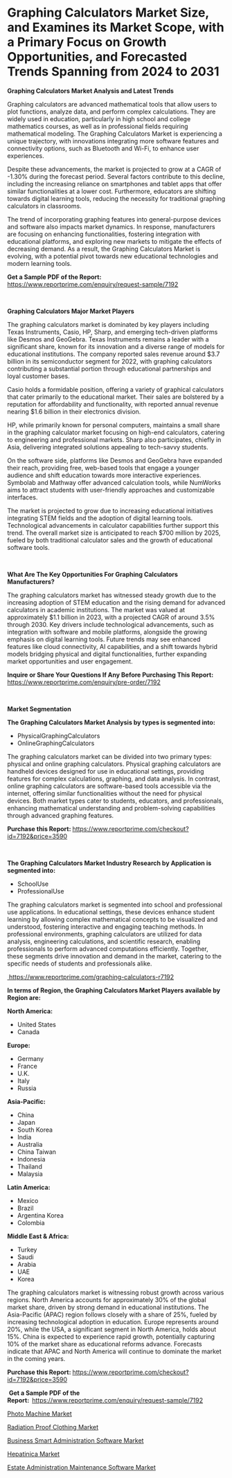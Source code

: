 <p><h1>Graphing Calculators Market Size, and Examines its Market Scope, with a Primary Focus on Growth Opportunities, and Forecasted Trends Spanning from 2024 to 2031</h1></p><p><strong>Graphing Calculators Market Analysis and Latest Trends</strong></p>
<p><p>Graphing calculators are advanced mathematical tools that allow users to plot functions, analyze data, and perform complex calculations. They are widely used in education, particularly in high school and college mathematics courses, as well as in professional fields requiring mathematical modeling. The Graphing Calculators Market is experiencing a unique trajectory, with innovations integrating more software features and connectivity options, such as Bluetooth and Wi-Fi, to enhance user experiences.</p><p>Despite these advancements, the market is projected to grow at a CAGR of -1.30% during the forecast period. Several factors contribute to this decline, including the increasing reliance on smartphones and tablet apps that offer similar functionalities at a lower cost. Furthermore, educators are shifting towards digital learning tools, reducing the necessity for traditional graphing calculators in classrooms.</p><p>The trend of incorporating graphing features into general-purpose devices and software also impacts market dynamics. In response, manufacturers are focusing on enhancing functionalities, fostering integration with educational platforms, and exploring new markets to mitigate the effects of decreasing demand. As a result, the Graphing Calculators Market is evolving, with a potential pivot towards new educational technologies and modern learning tools.</p></p>
<p><strong>Get a Sample PDF of the Report:&nbsp;</strong> <a href="https://www.reportprime.com/enquiry/request-sample/7192?utm_campaign=1833&utm_medium=2&utm_source=Github&utm_content=ia&utm_term=25112024&utm_id=graphing-calculators">https://www.reportprime.com/enquiry/request-sample/7192</a></p>
<p>&nbsp;</p>
<p><strong>Graphing Calculators Major Market Players</strong></p>
<p><p>The graphing calculators market is dominated by key players including Texas Instruments, Casio, HP, Sharp, and emerging tech-driven platforms like Desmos and GeoGebra. Texas Instruments remains a leader with a significant share, known for its innovation and a diverse range of models for educational institutions. The company reported sales revenue around $3.7 billion in its semiconductor segment for 2022, with graphing calculators contributing a substantial portion through educational partnerships and loyal customer bases.</p><p>Casio holds a formidable position, offering a variety of graphical calculators that cater primarily to the educational market. Their sales are bolstered by a reputation for affordability and functionality, with reported annual revenue nearing $1.6 billion in their electronics division.</p><p>HP, while primarily known for personal computers, maintains a small share in the graphing calculator market focusing on high-end calculators, catering to engineering and professional markets. Sharp also participates, chiefly in Asia, delivering integrated solutions appealing to tech-savvy students. </p><p>On the software side, platforms like Desmos and GeoGebra have expanded their reach, providing free, web-based tools that engage a younger audience and shift education towards more interactive experiences. Symbolab and Mathway offer advanced calculation tools, while NumWorks aims to attract students with user-friendly approaches and customizable interfaces.</p><p>The market is projected to grow due to increasing educational initiatives integrating STEM fields and the adoption of digital learning tools. Technological advancements in calculator capabilities further support this trend. The overall market size is anticipated to reach $700 million by 2025, fueled by both traditional calculator sales and the growth of educational software tools.</p></p>
<p>&nbsp;</p>
<p><strong>What Are The Key Opportunities For Graphing Calculators Manufacturers?</strong></p>
<p><p>The graphing calculators market has witnessed steady growth due to the increasing adoption of STEM education and the rising demand for advanced calculators in academic institutions. The market was valued at approximately $1.1 billion in 2023, with a projected CAGR of around 3.5% through 2030. Key drivers include technological advancements, such as integration with software and mobile platforms, alongside the growing emphasis on digital learning tools. Future trends may see enhanced features like cloud connectivity, AI capabilities, and a shift towards hybrid models bridging physical and digital functionalities, further expanding market opportunities and user engagement.</p></p>
<p><strong>Inquire or Share Your Questions If Any Before Purchasing This Report:</strong> <a href="https://www.reportprime.com/enquiry/pre-order/7192?utm_campaign=1833&utm_medium=2&utm_source=Github&utm_content=ia&utm_term=25112024&utm_id=graphing-calculators">https://www.reportprime.com/enquiry/pre-order/7192</a></p>
<p>&nbsp;</p>
<p><strong>Market Segmentation</strong></p>
<p><strong>The Graphing Calculators Market Analysis by types is segmented into:</strong></p>
<p><ul><li>PhysicalGraphingCalculators</li><li>OnlineGraphingCalculators</li></ul></p>
<p><p>The graphing calculators market can be divided into two primary types: physical and online graphing calculators. Physical graphing calculators are handheld devices designed for use in educational settings, providing features for complex calculations, graphing, and data analysis. In contrast, online graphing calculators are software-based tools accessible via the internet, offering similar functionalities without the need for physical devices. Both market types cater to students, educators, and professionals, enhancing mathematical understanding and problem-solving capabilities through advanced graphing features.</p></p>
<p><strong>Purchase this Report:&nbsp;</strong><a href="https://www.reportprime.com/checkout?id=7192&price=3590&utm_campaign=1833&utm_medium=2&utm_source=Github&utm_content=ia&utm_term=25112024&utm_id=graphing-calculators">https://www.reportprime.com/checkout?id=7192&price=3590</a></p>
<p>&nbsp;</p>
<p><strong>The Graphing Calculators Market Industry Research by Application is segmented into:</strong></p>
<p><ul><li>SchoolUse</li><li>ProfessionalUse</li></ul></p>
<p><p>The graphing calculators market is segmented into school and professional use applications. In educational settings, these devices enhance student learning by allowing complex mathematical concepts to be visualized and understood, fostering interactive and engaging teaching methods. In professional environments, graphing calculators are utilized for data analysis, engineering calculations, and scientific research, enabling professionals to perform advanced computations efficiently. Together, these segments drive innovation and demand in the market, catering to the specific needs of students and professionals alike.</p></p>
<p><a href="https://www.reportprime.com/graphing-calculators-r7192?utm_campaign=1833&utm_medium=2&utm_source=Github&utm_content=ia&utm_term=25112024&utm_id=graphing-calculators">&nbsp;https://www.reportprime.com/graphing-calculators-r7192</a></p>
<p><strong>In terms of Region, the Graphing Calculators Market Players available by Region are:</strong></p>
<p>
    <p> <strong> North America: </strong>
        <ul>
            <li>United States</li>
            <li>Canada</li>
        </ul>
        </p> 
    <p> <strong> Europe: </strong>
        <ul>
            <li>Germany</li>
            <li>France</li>
            <li>U.K.</li>
            <li>Italy</li>
            <li>Russia</li>
        </ul>
        </p> 
    <p> <strong> Asia-Pacific: </strong>
        <ul>
            <li>China</li>
            <li>Japan</li>
            <li>South Korea</li>
            <li>India</li>
            <li>Australia</li>
            <li>China Taiwan</li>
            <li>Indonesia</li>
            <li>Thailand</li>
            <li>Malaysia</li>
        </ul>
        </p> 
    <p> <strong> Latin America: </strong>
        <ul>
            <li>Mexico</li>
            <li>Brazil</li>
            <li>Argentina Korea</li>
            <li>Colombia</li>
        </ul>
        </p> 
    <p> <strong> Middle East & Africa: </strong>
        <ul>
            <li>Turkey</li>
            <li>Saudi</li>
            <li>Arabia</li>
            <li>UAE</li>
            <li>Korea</li>
        </ul>
    </p>
    </p>
<p><p>The graphing calculators market is witnessing robust growth across various regions. North America accounts for approximately 30% of the global market share, driven by strong demand in educational institutions. The Asia-Pacific (APAC) region follows closely with a share of 25%, fueled by increasing technological adoption in education. Europe represents around 20%, while the USA, a significant segment in North America, holds about 15%. China is expected to experience rapid growth, potentially capturing 10% of the market share as educational reforms advance. Forecasts indicate that APAC and North America will continue to dominate the market in the coming years.</p></p>
<p><strong>Purchase this Report: </strong><a href="https://www.reportprime.com/checkout?id=7192&price=3590&utm_campaign=1833&utm_medium=2&utm_source=Github&utm_content=ia&utm_term=25112024&utm_id=graphing-calculators">https://www.reportprime.com/checkout?id=7192&price=3590</a></p>
<p>&nbsp;<strong>Get a Sample PDF of the Report:&nbsp;&nbsp;</strong><a href="https://www.reportprime.com/enquiry/request-sample/7192?utm_campaign=1833&utm_medium=2&utm_source=Github&utm_content=ia&utm_term=25112024&utm_id=graphing-calculators">https://www.reportprime.com/enquiry/request-sample/7192</a></p>
<p><strong></strong></p>
<p><p><a href="https://www.linkedin.com/pulse/navigating-global-photo-machine-market-from-trends-strategy-wmhac?utm_campaign=1833&utm_medium=2&utm_source=Github&utm_content=ia&utm_term=25112024&utm_id=graphing-calculators">Photo Machine Market</a></p><p><a href="https://www.linkedin.com/pulse/exploring-radiation-proof-clothing-market-projected-growth-o3vlc?utm_campaign=1833&utm_medium=2&utm_source=Github&utm_content=ia&utm_term=25112024&utm_id=graphing-calculators">Radiation Proof Clothing Market</a></p><p><a href="https://issuu.com/reportprime-2/docs/business-smart-administration-softw_708895d6bd4bac?utm_campaign=1833&utm_medium=2&utm_source=Github&utm_content=ia&utm_term=25112024&utm_id=graphing-calculators">Business Smart Administration Software Market</a></p><p><a href="https://www.linkedin.com/pulse/hepatinica-market-demand-revenue-growth-108-cagr-forecast-from-yczue?utm_campaign=1833&utm_medium=2&utm_source=Github&utm_content=ia&utm_term=25112024&utm_id=graphing-calculators">Hepatinica Market</a></p><p><a href="https://issuu.com/reportprime-2/docs/estate-administration-maintenance-s_fd6b4f9644fdb2?utm_campaign=1833&utm_medium=2&utm_source=Github&utm_content=ia&utm_term=25112024&utm_id=graphing-calculators">Estate Administration Maintenance Software Market</a></p></p>